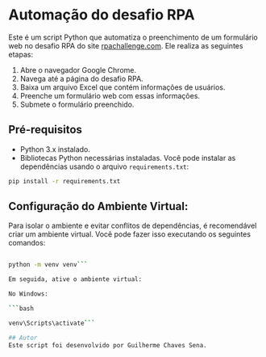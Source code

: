 # Automação do desafio RPA

Este é um script Python que automatiza o preenchimento de um formulário web no desafio RPA do site [rpachallenge.com](https://www.rpachallenge.com/). Ele realiza as seguintes etapas:

1. Abre o navegador Google Chrome.
2. Navega até a página do desafio RPA.
3. Baixa um arquivo Excel que contém informações de usuários.
4. Preenche um formulário web com essas informações.
5. Submete o formulário preenchido.

## Pré-requisitos

- Python 3.x instalado.
- Bibliotecas Python necessárias instaladas. Você pode instalar as dependências usando o arquivo `requirements.txt`:

```bash
pip install -r requirements.txt
```


## Configuração do Ambiente Virtual:

Para isolar o ambiente e evitar conflitos de dependências, é recomendável criar um ambiente virtual. Você pode fazer isso executando os seguintes comandos:

```bash

python -m venv venv```

Em seguida, ative o ambiente virtual:

No Windows:

```bash

venv\Scripts\activate```

## Autor
Este script foi desenvolvido por Guilherme Chaves Sena. 


